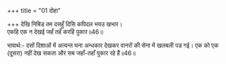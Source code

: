 +++
title = "01 दोहा"

+++
देखि निबिड तम दसहुँ दिसि कपिदल भयउ खभार।  
एकहि एक न देखई जहँ तहँ करहिं पुकार॥46॥  

भावार्थ:- दसों दिशाओं में अत्यन्त घना अन्धकार देखकर वानरों की सेना में खलबली पड गई। एक को एक (दूसरा) नहीं देख सकता और सब जहाँ-तहाँ पुकार रहे हैं॥46॥  



